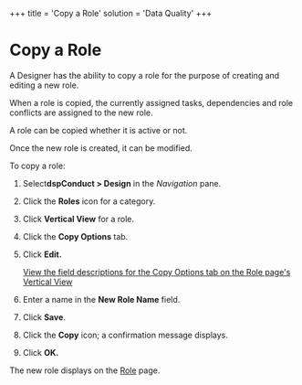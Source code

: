 +++
title = 'Copy a Role'
solution = 'Data Quality'
+++

# Copy a Role

A Designer has the ability to copy a role for the purpose of creating
and editing a new role.

When a role is copied, the currently assigned tasks, dependencies and
role conflicts are assigned to the new role.

A role can be copied whether it is active or not.

Once the new role is created, it can be modified.

To copy a role:

1.  Select<span style="font-weight: bold;">dspConduct </span>**\>
    Design** in the *Navigation* pane.

2.  Click the **Roles** icon for a category.

3.  Click **Vertical View** for a role.

4.  Click the **Copy Options** tab.

5.  Click **Edit.**
    
    [View the field descriptions for the Copy Options tab on the Role
    page's Vertical
    View](../Page_Desc/Role_H_dspConduct.htm#Copy_Options)

6.  Enter a name in the **New Role Name** field.

7.  Click **Save**.

8.  Click the **Copy** icon; a confirmation message displays.

9.  Click **OK.**

The new role displays on the [Role](../Page_Desc/Role_H_dspConduct.htm)
page.
